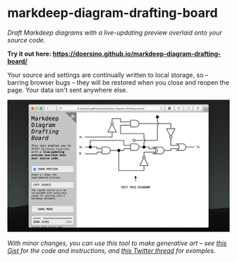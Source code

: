 # markdeep-diagram-drafting-board

*Draft Markdeep diagrams with a live-updating preview overlaid onto your source code.*

**Try it out here: https://doersino.github.io/markdeep-diagram-drafting-board/**

Your source and settings are continually written to local storage, so – barring browser bugs – they will be restored when you close and reopen the page. Your data isn't sent anywhere else.

![](demo.gif)

*With minor changes, you can use this tool to make generative art – see [this Gist](https://gist.github.com/doersino/5384a304ec51e86f3d7fd8566dcf11d6) for the code and instructions, and [this Twitter thread](https://twitter.com/doersino/status/1321191553403129857) for examples.*
